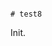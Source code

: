                                                                                                                 # test8

Init.
